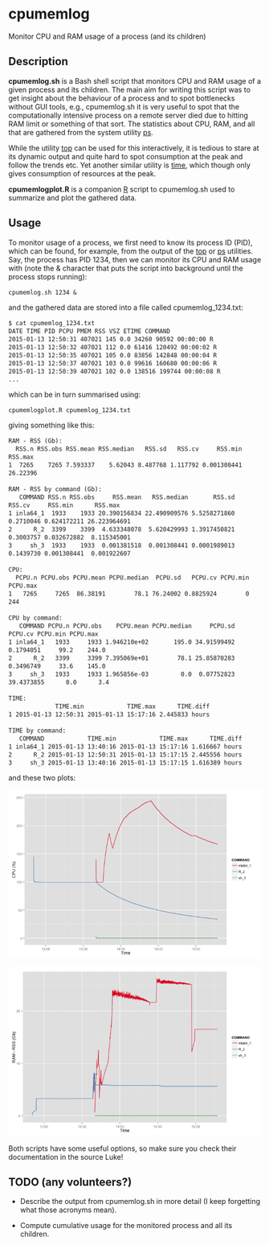 # cpumemlog
Monitor CPU and RAM usage of a process (and its children)

## Description

**cpumemlog.sh** is a Bash shell script that monitors CPU and RAM usage of a given
process and its children. The main aim for writing this script was to get insight
about the behaviour of a process and to spot bottlenecks without GUI tools, e.g.,
cpumemlog.sh it is very useful to spot that the computationally intensive process
on a remote server died due to hitting RAM limit or something of that sort. The
statistics about CPU, RAM, and all that are gathered from the system utility
[ps](http://man7.org/linux/man-pages/man1/ps.1.html).

While the utility [top](http://www.unixtop.org) can be used for this interactively,
it is tedious to stare at its dynamic output and quite hard to spot consumption at
the peak and follow the trends etc. Yet another similar utility is [time](http://man7.org/linux/man-pages/man1/time.1.html), which though only gives
consumption of resources at the peak.

**cpumemlogplot.R** is a companion [R](http://www.r-project.org) script to cpumemlog.sh
used to summarize and plot the gathered data.

## Usage

To monitor usage of a process, we first need to know its process ID (PID), which
can be found, for example, from the output of the [top](http://www.unixtop.org) or [ps](http://man7.org/linux/man-pages/man1/ps.1.html) utilities. Say, the process
has PID 1234, then we can monitor its CPU and RAM usage with (note the & character
that puts the script into background until the process stops running):

```shell
cpumemlog.sh 1234 &
```

and the gathered data are stored into a file called cpumemlog_1234.txt:

```shell
$ cat cpumemlog_1234.txt
DATE TIME PID PCPU PMEM RSS VSZ ETIME COMMAND
2015-01-13 12:50:31 407021 145 0.0 34260 90592 00:00:00 R
2015-01-13 12:50:32 407021 112 0.0 61416 120492 00:00:02 R
2015-01-13 12:50:35 407021 105 0.0 83856 142848 00:00:04 R
2015-01-13 12:50:37 407021 103 0.0 99616 160680 00:00:06 R
2015-01-13 12:50:39 407021 102 0.0 138516 199744 00:00:08 R
...
```

which can be in turn summarised using:

```shell
cpumemlogplot.R cpumemlog_1234.txt
```

giving something like this:

```shell
RAM - RSS (Gb):
  RSS.n RSS.obs RSS.mean RSS.median   RSS.sd   RSS.cv     RSS.min  RSS.max
1  7265    7265 7.593337    5.62043 8.487768 1.117792 0.001308441 26.22396

RAM - RSS by command (Gb):
   COMMAND RSS.n RSS.obs     RSS.mean   RSS.median       RSS.sd    RSS.cv     RSS.min      RSS.max
1 inla64_1  1933    1933 20.390156834 22.490909576 5.5258271860 0.2710046 0.624172211 26.223964691
2      R_2  3399    3399  4.633348078  5.620429993 1.3917450821 0.3003757 0.032672882  8.115345001
3     sh_3  1933    1933  0.001381518  0.001308441 0.0001989013 0.1439730 0.001308441  0.001922607

CPU:
  PCPU.n PCPU.obs PCPU.mean PCPU.median  PCPU.sd   PCPU.cv PCPU.min PCPU.max
1   7265     7265  86.38191        78.1 76.24002 0.8825924        0      244

CPU by command:
   COMMAND PCPU.n PCPU.obs    PCPU.mean PCPU.median     PCPU.sd    PCPU.cv PCPU.min PCPU.max
1 inla64_1   1933     1933 1.946210e+02       195.0 34.91599492  0.1794051     99.2    244.0
2      R_2   3399     3399 7.395069e+01        78.1 25.85870283  0.3496749     33.6    145.0
3     sh_3   1933     1933 1.965856e-03         0.0  0.07752823 39.4373855      0.0      3.4

TIME:
             TIME.min            TIME.max      TIME.diff
1 2015-01-13 12:50:31 2015-01-13 15:17:16 2.445833 hours

TIME by command:
   COMMAND            TIME.min            TIME.max      TIME.diff
1 inla64_1 2015-01-13 13:40:16 2015-01-13 15:17:16 1.616667 hours
2      R_2 2015-01-13 12:50:31 2015-01-13 15:17:15 2.445556 hours
3     sh_3 2015-01-13 13:40:16 2015-01-13 15:17:15 1.616389 hours
```

and these two plots:

[![CPU plot](https://github.com/gregorgorjanc/cpumemlog/raw/master/fig/cpumemlog_1234.txt_cpu_plot.png)](#CPUplot)

[![RAM plot](https://github.com/gregorgorjanc/cpumemlog/raw/master/fig/cpumemlog_1234.txt_mem_plot.png)](#RAMplot)

Both scripts have some useful options, so make sure you check their
documentation in the source Luke!

## TODO (any volunteers?)

* Describe the output from cpumemlog.sh in more detail (I keep forgetting
  what those acronyms mean).

* Compute cumulative usage for the monitored process and all its children.
